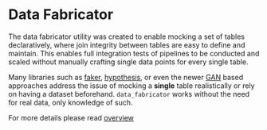 # Data Fabricator

The data fabricator utility was created to enable mocking a set of tables declaratively,
where join integrity between tables are easy to define and maintain. This enables
full integration tests of pipelines to be conducted and scaled without manually
crafting single data points for every single table.

Many libraries such as [faker](https://github.com/joke2k/faker),
[hypothesis](https://github.com/HypothesisWorks/hypothesis/tree/master/hypothesis-python),
or even the newer [GAN](https://github.com/sdv-dev/TGAN) based approaches
address the issue of mocking a **single** table realistically or rely on having a
dataset beforehand. `data_fabricator` works without the need for real data, only knowledge 
of such.

For more details please read [overview](docs/00_overview.ipynb)